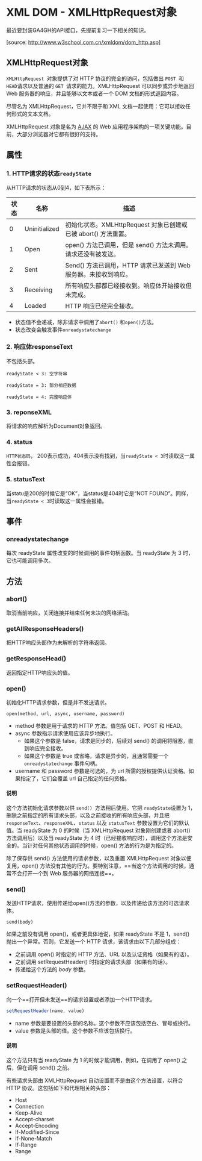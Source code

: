 # XML DOM - XMLHttpRequest对象

最近要封装GA4GH的API接口，先提前复习一下相关的知识。

[source: http://www.w3school.com.cn/xmldom/dom_http.asp]



## XMLHttpRequest对象

`XMLHttpRequest `对象提供了对 HTTP 协议的完全的访问，包括做出 `POST `和 `HEAD`请求以及普通的 `GET `请求的能力。XMLHttpRequest 可以同步或异步地返回 Web 服务器的响应，并且能够以文本或者一个 DOM 文档的形式返回内容。

尽管名为 XMLHttpRequest，它并不限于和 XML 文档一起使用：它可以接收任何形式的文本文档。

XMLHttpRequest 对象是名为 [AJAX](http://www.w3school.com.cn/ajax/index.asp) 的 Web 应用程序架构的一项关键功能。目前，大部分浏览器对它都有很好的支持。



## 属性

### 1. HTTP请求的状态`readyState`

从HTTP请求的状态从0到4，如下表所示：

| 状态   | 名称            | 描述                                       |
| ---- | ------------- | ---------------------------------------- |
| 0    | Uninitialized | 初始化状态。XMLHttpRequest 对象已创建或已被 abort() 方法重置。 |
| 1    | Open          | open() 方法已调用，但是 send() 方法未调用。请求还没有被发送。   |
| 2    | Sent          | Send() 方法已调用，HTTP 请求已发送到 Web 服务器。未接收到响应。 |
| 3    | Receiving     | 所有响应头部都已经接收到。响应体开始接收但未完成。                |
| 4    | Loaded        | HTTP 响应已经完全接收。                           |

- 状态值不会递减，除非请求中调用了`abort()` 和`open()`方法。
- 状态改变会触发事件`onreadystatechange`

### 2. 响应体responseText

不包括头部。

```
readyState < 3: 空字符串

readyState = 3: 部分相应数据

readyState = 4: 完整响应体
```





### 3. reponseXML

将请求的响应解析为Document对象返回。



### 4. status

`HTTP状态码`， 200表示成功，404表示没有找到，当`readyState < 3`时读取这一属性会报错。



### 5. statusText

当statu是200的时候它是“OK”，当status是404时它是“NOT FOUND”。同样，当`readyState < 3`时读取这一属性会报错。



## 事件

### onreadystatechange

每次 readyState 属性改变的时候调用的事件句柄函数。当 readyState 为 3 时，它也可能调用多次。



## 方法

### abort()

取消当前响应，关闭连接并结束任何未决的网络活动。



### getAllResponseHeaders()

把HTTP响应头部作为未解析的字符串返回。



### getResponseHead()

返回指定HTTP响应头的值。



### open()

初始化HTTP请求参数，但是并不发送请求。

```javasc
open(method, url, async, username, password)
```

- method 参数是用于请求的 HTTP 方法。值包括 GET、POST 和 HEAD。
- async 参数指示请求使用应该异步地执行。
  - 如果这个参数是 false，请求是同步的，后续对 send() 的调用将阻塞，直到响应完全接收。
  - 如果这个参数是 true 或省略，请求是异步的，且通常需要一个 `onreadystatechange` 事件句柄。
- username 和 password 参数是可选的，为 url 所需的授权提供认证资格。如果指定了，它们会覆盖 url 自己指定的任何资格。

#### 说明

这个方法初始化请求参数以供 `send() `方法稍后使用。它把 `readyState`设置为 1，删除之前指定的所有请求头部，以及之前接收的所有响应头部，并且把 `responseText`、`responseXML`、`status` 以及 `statusText` 参数设置为它们的默认值。当 readyState 为 0 的时候（当 XMLHttpRequest 对象刚创建或者 abort() 方法调用后）以及当 readyState 为 4 时（已经接收响应时），调用这个方法是安全的。当针对任何其他状态调用的时候，open() 方法的行为是为指定的。

除了保存供 send() 方法使用的请求参数，以及重置 XMLHttpRequest 对象以便复用，open() 方法没有其他的行为。要特别注意，==当这个方法调用的时候，通常不会打开一个到 Web 服务器的网络连接==。

### send()

发送HTTP请求，使用传递给open()方法的参数，以及传递给该方法的可选请求体。

```javasc
send(body)
```

如果之前没有调用 open()，或者更具体地说，如果 readyState 不是 1，send() 抛出一个异常。否则，它发送一个 HTTP 请求，该请求由以下几部分组成：

- 之前调用 open() 时指定的 HTTP 方法、URL 以及认证资格（如果有的话）。
- 之前调用 setRequestHeader() 时指定的请求头部（如果有的话）。
- 传递给这个方法的 *body* 参数。



### setRequestHeader()

向一个==打开但未发送==的请求设置或者添加一个HTTP请求。

```javascript
setRequestHeader(name, value)
```

- name 参数是要设置的头部的名称。这个参数不应该包括空白、冒号或换行。
- value 参数是头部的值。这个参数不应该包括换行。

#### 说明

这个方法只有当 readyState 为 1 的时候才能调用，例如，在调用了 open() 之后，但在调用 send() 之前。

有些请求头部由 XMLHttpRequest 自动设置而不是由这个方法设置，以符合 HTTP 协议。这包括如下和代理相关的头部：

- Host
- Connection
- Keep-Alive
- Accept-charset
- Accept-Encoding
- If-Modified-Since
- If-None-Match
- If-Range
- Range

